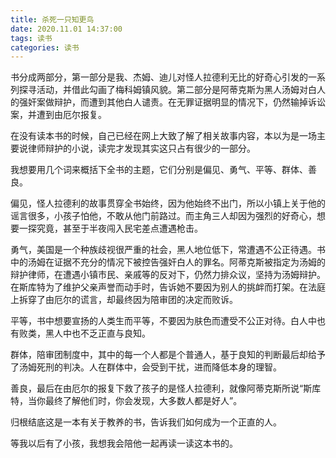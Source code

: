 ```yaml
---
title: 杀死一只知更鸟
date: 2020.11.01 14:37:00
tags: 读书
categories: 读书
---
```


书分成两部分，第一部分是我、杰姆、迪儿对怪人拉德利无比的好奇心引发的一系列探寻活动，并借此勾画了梅科姆镇风貌。第二部分是阿蒂克斯为黑人汤姆对白人的强奸案做辩护，而遭到其他白人谴责。在无罪证据明显的情况下，仍然输掉诉讼案，并遭到由厄尔报复。

<!-- more -->

在没有读本书的时候，自己已经在网上大致了解了相关故事内容，本以为是一场主要说律师辩护的小说，读完才发现其实这只占有很少的一部分。

我想要用几个词来概括下全书的主题，它们分别是偏见、勇气、平等、群体、善良。

偏见，怪人拉德利的故事贯穿全书始终，因为他始终不出门，所以小镇上关于他的谣言很多，小孩子怕他，不敢从他门前路过。而主角三人却因为强烈的好奇心，想要一探究竟，甚至于半夜闯入民宅差点遭遇枪击。

勇气，美国是一个种族歧视很严重的社会，黑人地位低下，常遭遇不公正待遇。书中的汤姆在证据不充分的情况下被控告强奸白人的罪名。阿蒂克斯被指定为汤姆的辩护律师，在遭遇小镇市民、亲戚等的反对下，仍然力排众议，坚持为汤姆辩护。在斯库特为了维护父亲声誉而动手时，告诉她不要因为别人的挑衅而打架。在法庭上拆穿了由厄尔的谎言，却最终因为陪审团的决定而败诉。

平等，书中想要宣扬的人类生而平等，不要因为肤色而遭受不公正对待。白人中也有败类，黑人中也不乏正直与良知。

群体，陪审团制度中，其中的每一个人都是个普通人，基于良知的判断最后却给予了汤姆死刑的判决。人在群体中，会受到干扰，进而降低本身的理智。

善良，最后在由厄尔的报复下救了孩子的是怪人拉德利，就像阿蒂克斯所说“斯库特，当你最终了解他们时，你会发现，大多数人都是好人”。

归根结底这是一本有关于教养的书，告诉我们如何成为一个正直的人。

等我以后有了小孩，我想我会陪他一起再读一读这本书的。